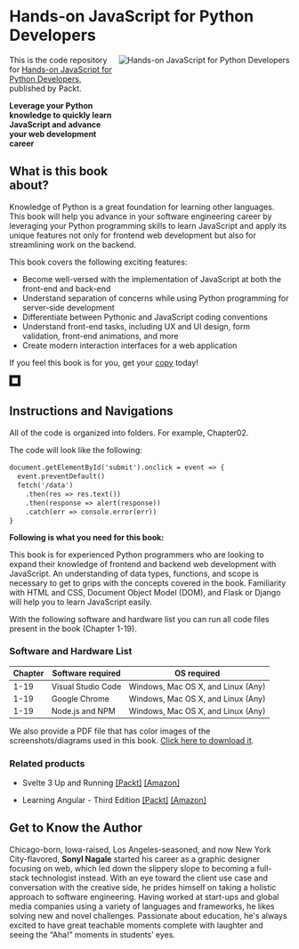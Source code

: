 # Hands-on JavaScript for Python Developers

<a href="https://www.packtpub.com/product/hands-on-javascript-for-python-developers/9781838648121?utm_source=github&utm_medium=repository&utm_campaign=9781838648121"><img src="https://packt-type-cloud.s3.amazonaws.com/uploads/sites/3634/2020/09/Cover.png" alt="Hands-on JavaScript for Python Developers" height="256px" align="right"></a>

This is the code repository for [Hands-on JavaScript for Python Developers](https://www.packtpub.com/product/hands-on-javascript-for-python-developers/9781838648121?utm_source=github&utm_medium=repository&utm_campaign=9781838648121), published by Packt.

**Leverage your Python knowledge to quickly learn JavaScript and advance your web development career**

## What is this book about?
Knowledge of Python is a great foundation for learning other languages. This book will help you advance in your software engineering career by leveraging your Python programming skills to learn JavaScript and apply its unique features not only for frontend web development but also for streamlining work on the backend.

This book covers the following exciting features: 
* Become well-versed with the implementation of JavaScript at both the front-end and back-end
* Understand separation of concerns while using Python programming for server-side development
* Differentiate between Pythonic and JavaScript coding conventions
* Understand front-end tasks, including UX and UI design, form validation, front-end animations, and more
* Create modern interaction interfaces for a web application

If you feel this book is for you, get your [copy](https://www.amazon.com/dp/1838648127) today!

<a href="https://www.packtpub.com/?utm_source=github&utm_medium=banner&utm_campaign=GitHubBanner"><img src="https://raw.githubusercontent.com/PacktPublishing/GitHub/master/GitHub.png" 
alt="https://www.packtpub.com/" border="5" /></a>


## Instructions and Navigations
All of the code is organized into folders. For example, Chapter02.

The code will look like the following:
```
document.getElementById('submit').onclick = event => {
  event.preventDefault()
  fetch('/data')
    .then(res => res.text())
    .then(response => alert(response))
    .catch(err => console.error(err))
}
```

**Following is what you need for this book:**

This book is for experienced Python programmers who are looking to expand their knowledge of frontend and backend web development with JavaScript. An understanding of data types, functions, and scope is necessary to get to grips with the concepts covered in the book. Familiarity with HTML and CSS, Document Object Model (DOM), and Flask or Django will help you to learn JavaScript easily.

With the following software and hardware list you can run all code files present in the book (Chapter 1-19).

### Software and Hardware List

| Chapter  | Software required                   | OS required                        |
| -------- | ------------------------------------| -----------------------------------|
| 1-19     | Visual Studio Code                  | Windows, Mac OS X, and Linux (Any) |
| 1-19     | Google Chrome                       | Windows, Mac OS X, and Linux (Any) |
| 1-19     | Node.js and NPM                     | Windows, Mac OS X, and Linux (Any) |


We also provide a PDF file that has color images of the screenshots/diagrams used in this book. [Click here to download it](https://static.packt-cdn.com/downloads/9781838648121_ColorImages.pdf).

### Related products <Other books you may enjoy>
* Svelte 3 Up and Running [[Packt]](https://www.packtpub.com/product/svelte-3-up-and-running/9781839213625?utm_source=github&utm_medium=repository&utm_campaign=9781839213625) [[Amazon]](https://www.amazon.com/dp/1839213620)

* Learning Angular - Third Edition [[Packt]](https://www.packtpub.com/product/learning-angular-third-edition/9781839210662?utm_source=github&utm_medium=repository&utm_campaign=9781839210662) [[Amazon]](https://www.amazon.com/dp/1839210664)

## Get to Know the Author
Chicago-born, Iowa-raised, Los Angeles-seasoned, and now New York City-flavored, **Sonyl Nagale** started his career as a graphic designer focusing on web, which led down the slippery slope to becoming a full-stack technologist instead. With an eye toward the client use case and conversation with the creative side, he prides himself on taking a holistic approach to software engineering. Having worked at start-ups and global media companies using a variety of languages and frameworks, he likes solving new and novel challenges. Passionate about education, he's always excited to have great teachable moments complete with laughter and seeing the “Aha!” moments in students’ eyes.


